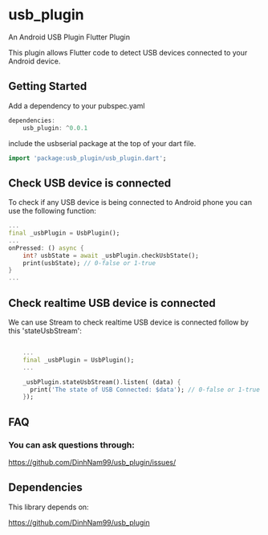 
# usb_plugin

An Android USB Plugin Flutter Plugin

This plugin allows Flutter code to detect USB devices connected to your Android device.

## Getting Started

Add a dependency to your pubspec.yaml

```dart
dependencies:
	usb_plugin: ^0.0.1
```

include the usbserial package at the top of your dart file.

```dart
import 'package:usb_plugin/usb_plugin.dart';
```

## Check USB device is connected

To check if any USB device is being connected to Android phone you can use the following function:

```dart
...
final _usbPlugin = UsbPlugin();
...
onPressed: () async {
	int? usbState = await _usbPlugin.checkUsbState();
	print(usbState); // 0-false or 1-true
}
...
```

## Check realtime USB device is connected

We can use Stream to check realtime USB device is connected follow by this 'stateUsbStream':

```dart

    ...
    final _usbPlugin = UsbPlugin();
    ...

    _usbPlugin.stateUsbStream().listen( (data) {
      print('The state of USB Connected: $data'); // 0-false or 1-true
    });

```

## FAQ

### You can ask questions through:
https://github.com/DinhNam99/usb_plugin/issues/


## Dependencies

This library depends on:

https://github.com/DinhNam99/usb_plugin

